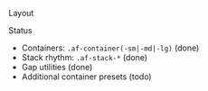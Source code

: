 Layout

Status
- Containers: `.af-container(-sm|-md|-lg)` (done)
- Stack rhythm: `.af-stack-*` (done)
- Gap utilities (done)
- Additional container presets (todo)

